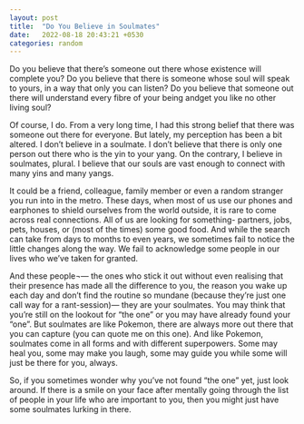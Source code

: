 ```yaml
---
layout: post
title:  "Do You Believe in Soulmates"
date:   2022-08-18 20:43:21 +0530
categories: random
---
```

Do you believe that there’s someone out there whose existence will complete you? Do you believe that there is someone whose soul will speak to yours, in a way that only you can listen? Do you believe that someone out there will understand every fibre of your being andget you like no other living soul?

Of course, I do. From a very long time, I had this strong belief that there was someone out there for everyone. But lately, my perception has been a bit altered. I don’t believe in a soulmate. I don’t believe that there is only one person out there who is the yin to your yang. On the contrary, I believe in soulmates, plural. I believe that our souls are vast enough to connect with many yins and many yangs.

It could be a friend, colleague, family member or even a random stranger you run into in the metro. These days, when most of us use our phones and earphones to shield ourselves from the world outside, it is rare to come across real connections. All of us are looking for something- partners, jobs, pets, houses, or (most of the times) some good food. And while the search can take from days to months to even years, we sometimes fail to notice the little changes along the way. We fail to acknowledge some people in our lives who we’ve taken for granted.

And these people¬— the ones who stick it out without even realising that their presence has made all the difference to you, the reason you wake up each day and don’t find the routine so mundane (because they’re just one call way for a rant-session)— they are your soulmates. You may think that you’re still on the lookout for “the one” or you may have already found your “one”. But soulmates are like Pokemon, there are always more out there that you can capture (you can quote me on this one). And like Pokemon, soulmates come in all forms and with different superpowers. Some may heal you, some may make you laugh, some may guide you while some will just be there for you, always.

So, if you sometimes wonder why you’ve not found “the one” yet, just look around. If there is a smile on your face after mentally going through the list of people in your life who are important to you, then you might just have some soulmates lurking in there.
